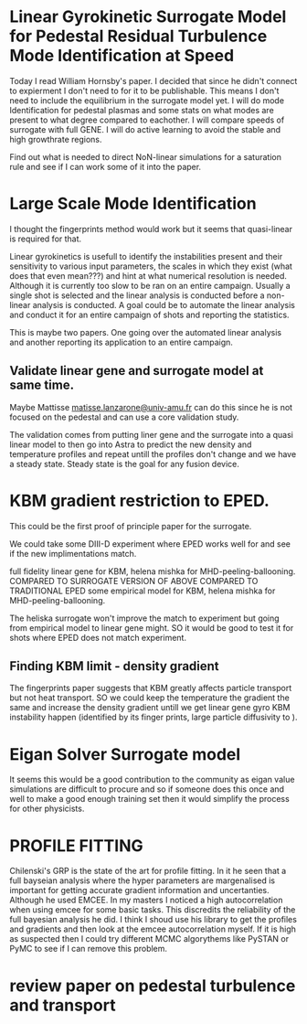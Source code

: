 # Linear Gyrokinetic Surrogate Model for Pedestal Residual Turbulence Mode Identification at Speed
Today I read William Hornsby's paper. I decided that since he didn't connect to expierment I don't need to for it to be publishable. This means I don't need to include the equilibrium in the surrogate model yet. I will do mode Identification for pedestal plasmas and some stats on what modes are present to what degree compared to eachother. I will compare speeds of surrogate with full GENE. I will do active learning to avoid the stable and high growthrate regions.

Find out what is needed to direct NoN-linear simulations for a saturation rule and see if I can work some of it into the paper.

# Large Scale Mode Identification 

I thought the fingerprints method would work but it seems that quasi-linear is required for that.

Linear gyrokinetics is usefull to identify the instabilities present and their sensitivity to various input parameters, the scales in which they exist (what does that even mean???) and hint at what numerical resolution is needed. Although it is currently too slow to be ran on an entire campaign. Usually a single shot is selected and the linear analysis is conducted before a non-linear analysis is conducted. A goal could be to automate the linear analysis and conduct it for an entire campaign of shots and reporting the statistics.

This is maybe two papers. One going over the automated linear analysis and another reporting its application to an entire campaign.
## Validate linear gene and surrogate model at same time.

Maybe Mattisse matisse.lanzarone@univ-amu.fr can do this since he is not focused on the pedestal and can use a core validation study. 

The validation comes from putting liner gene and the surrogate into a quasi linear model to then go into Astra to predict the new density and temperature profiles and repeat untill the profiles don't change and we have a steady state. Steady state is the goal for any fusion device. 

# KBM gradient restriction to EPED. 

This could be the first proof of principle paper for the surrogate. 

We could take some DIII-D experiment where EPED works well for and see if the new implimentations match.

full fidelity
linear gene for KBM, helena mishka for MHD-peeling-ballooning.
COMPARED TO SURROGATE VERSION OF ABOVE
COMPARED TO TRADITIONAL EPED
some empirical model for KBM, helena mishka for MHD-peeling-ballooning.

The heliska surrogate won't improve the match to experiment but going from empirical  model to linear gene might. SO it would be good to test it for shots where EPED does not match experiment. 

## Finding KBM limit - density gradient
The fingerprints paper suggests that KBM greatly affects particle transport but not heat transport. SO we could keep the temperature the gradient the same and increase the density gradient untill we get linear gene gyro KBM instability happen (identified by its finger prints, large particle diffusivity to ). 

# Eigan Solver Surrogate model

It seems this would be a good contribution to the community as eigan value simulations are difficult to procure and so if someone does this once and well to make a good enough training set then it would simplify the process for other physicists. 

# PROFILE FITTING
Chilenski's GRP is the state of the art for profile fitting. In it he seen that a full bayseian analysis where the hyper parameters are margenalised is important for getting accurate gradient information and uncertanties. Although he used EMCEE. In my masters I noticed a high autocorrelation when using emcee for some basic tasks. This discredits the reliability of the full bayesian analysis he did. I think I shoud use his library to get the profiles and gradients and then look at the emcee autocorrelation myself. If it is high as suspected then I could try different MCMC algorythems like PySTAN or PyMC to see if I can remove this problem. 



# review paper on pedestal turbulence and transport